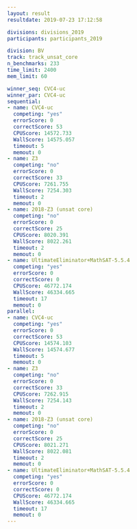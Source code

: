```yaml
---
layout: result
resultdate: 2019-07-23 17:12:58

divisions: divisions_2019
participants: participants_2019

division: BV
track: track_unsat_core
n_benchmarks: 233
time_limit: 2400
mem_limit: 60

winner_seq: CVC4-uc
winner_par: CVC4-uc
sequential:
- name: CVC4-uc
  competing: "yes"
  errorScore: 0
  correctScore: 53
  CPUScore: 14572.733
  WallScore: 14575.057
  timeout: 5
  memout: 0
- name: Z3
  competing: "no"
  errorScore: 0
  correctScore: 33
  CPUScore: 7261.755
  WallScore: 7254.303
  timeout: 2
  memout: 0
- name: 2018-Z3 (unsat core)
  competing: "no"
  errorScore: 0
  correctScore: 25
  CPUScore: 8020.391
  WallScore: 8022.261
  timeout: 2
  memout: 0
- name: UltimateEliminator+MathSAT-5.5.4
  competing: "yes"
  errorScore: 0
  correctScore: 0
  CPUScore: 46772.174
  WallScore: 46334.665
  timeout: 17
  memout: 0
parallel:
- name: CVC4-uc
  competing: "yes"
  errorScore: 0
  correctScore: 53
  CPUScore: 14574.103
  WallScore: 14574.677
  timeout: 5
  memout: 0
- name: Z3
  competing: "no"
  errorScore: 0
  correctScore: 33
  CPUScore: 7262.915
  WallScore: 7254.143
  timeout: 2
  memout: 0
- name: 2018-Z3 (unsat core)
  competing: "no"
  errorScore: 0
  correctScore: 25
  CPUScore: 8021.271
  WallScore: 8022.081
  timeout: 2
  memout: 0
- name: UltimateEliminator+MathSAT-5.5.4
  competing: "yes"
  errorScore: 0
  correctScore: 0
  CPUScore: 46772.174
  WallScore: 46334.665
  timeout: 17
  memout: 0
---
```

